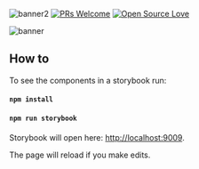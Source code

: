 ![banner2](https://user-images.githubusercontent.com/28541613/52980735-e5563f80-33db-11e9-9e01-c2c86578f1d4.png)
[![PRs Welcome](https://img.shields.io/badge/PRs-welcome-brightgreen.svg?style=shields)](http://makeapullrequest.com)
[![Open Source Love](https://badges.frapsoft.com/os/v1/open-source.svg?v=102)](https://github.com/ellerbrock/open-source-badge/)

![banner](https://user-images.githubusercontent.com/28541613/52980546-ecc91900-33da-11e9-89fc-2a7648d38c4a.png)



## How to
To see the components in a storybook run:
#### `npm install`
#### `npm run storybook`

Storybook will open here: [http://localhost:9009](http://localhost:9009).

The page will reload if you make edits.<br>

